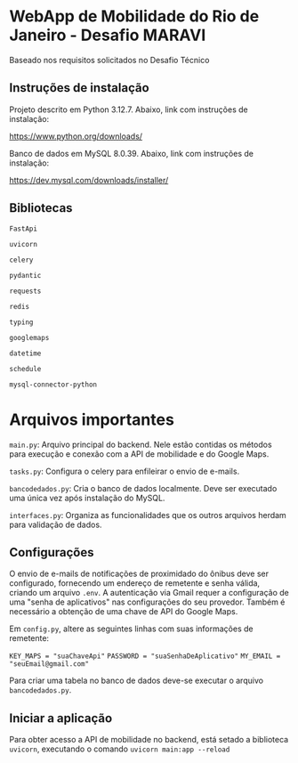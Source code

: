 # WebApp de Mobilidade do Rio de Janeiro - Desafio MARAVI

Baseado nos requisitos solicitados no Desafio Técnico

## Instruções de instalação

Projeto descrito em Python 3.12.7. Abaixo, link com instruções de instalação:

https://www.python.org/downloads/

Banco de dados em MySQL 8.0.39. Abaixo, link com instruções de instalação:

https://dev.mysql.com/downloads/installer/

## Bibliotecas

`FastApi`

`uvicorn`

`celery`

`pydantic`

`requests`

`redis`

`typing`

`googlemaps`

`datetime`

`schedule`

`mysql-connector-python`

# Arquivos importantes

`main.py`: Arquivo principal do backend. Nele estão contidas os métodos para execução e conexão com a API de mobilidade e do Google Maps.

`tasks.py`: Configura o celery para enfileirar o envio de e-mails.

`bancodedados.py`: Cria o banco de dados localmente. Deve ser executado uma única vez após instalação do MySQL.

`interfaces.py`: Organiza as funcionalidades que os outros arquivos herdam para validação de dados.

## Configurações

O envio de e-mails de notificações de proximidado do ônibus deve ser configurado, fornecendo um endereço de remetente e senha válida, criando um arquivo `.env`. A autenticação via Gmail requer a configuração de uma "senha de aplicativos" nas configurações do seu provedor.
Também é necessário a obtenção de uma chave de API do Google Maps.

Em `config.py`, altere as seguintes linhas com suas informações de remetente:

`KEY_MAPS = "suaChaveApi"`
`PASSWORD = "suaSenhaDeAplicativo"`
`MY_EMAIL = "seuEmail@gmail.com"`

Para criar uma tabela no banco de dados deve-se executar o arquivo `bancodedados.py`.

## Iniciar a aplicação

Para obter acesso a API de mobilidade no backend, está setado a biblioteca `uvicorn`, executando o comando `uvicorn main:app --reload`